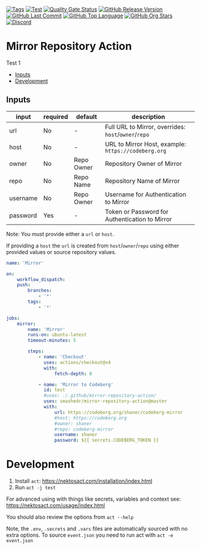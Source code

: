[![Tags](https://img.shields.io/github/actions/workflow/status/smashedr/mirror-repository-action/tags.yaml?logo=github&logoColor=white&label=tags)](https://github.com/smashedr/mirror-repository-action/actions/workflows/tags.yaml)
[![Test](https://img.shields.io/github/actions/workflow/status/smashedr/mirror-repository-action/test.yaml?logo=github&logoColor=white&label=test)](https://github.com/smashedr/mirror-repository-action/actions/workflows/test.yaml)
[![Quality Gate Status](https://sonarcloud.io/api/project_badges/measure?project=smashedr_mirror-repository-action&metric=alert_status)](https://sonarcloud.io/summary/new_code?id=smashedr_mirror-repository-action)
[![GitHub Release Version](https://img.shields.io/github/v/release/smashedr/mirror-repository-action?logo=github)](https://github.com/smashedr/mirror-repository-action/releases/latest)
[![GitHub Last Commit](https://img.shields.io/github/last-commit/smashedr/mirror-repository-action?logo=github&logoColor=white&label=updated)](https://github.com/smashedr/mirror-repository-action/graphs/commit-activity)
[![GitHub Top Language](https://img.shields.io/github/languages/top/smashedr/mirror-repository-action?logo=htmx&logoColor=white)](https://github.com/smashedr/mirror-repository-action)
[![GitHub Org Stars](https://img.shields.io/github/stars/cssnr?style=flat&logo=github&logoColor=white)](https://cssnr.github.io/)
[![Discord](https://img.shields.io/discord/899171661457293343?logo=discord&logoColor=white&label=discord&color=7289da)](https://discord.gg/wXy6m2X8wY)

# Mirror Repository Action

Test 1

-   [Inputs](#Inputs)
-   [Development](#Development)

## Inputs

| input    | required | default    | description                                          |
| -------- | -------- | ---------- | ---------------------------------------------------- |
| url      | No       | -          | Full URL to Mirror, overrides: `host`/`owner`/`repo` |
| host     | No       | -          | URL to Mirror Host, example: `https://codeberg.org`  |
| owner    | No       | Repo Owner | Repository Owner of Mirror                           |
| repo     | No       | Repo Name  | Repository Name of Mirror                            |
| username | No       | Repo Owner | Username for Authentication to Mirror                |
| password | Yes      | -          | Token or Password for Authentication to Mirror       |

Note: You must provide either a `url` or `host`.

If providing a `host` the `url` is created from `host`/`owner`/`repo` using either provided values or source repository values.

```yaml
name: 'Mirror'

on:
    workflow_dispatch:
    push:
        branches:
            - '*'
        tags:
            - '*'

jobs:
    mirror:
        name: 'Mirror'
        runs-on: ubuntu-latest
        timeout-minutes: 5

        steps:
            - name: 'Checkout'
              uses: actions/checkout@v4
              with:
                  fetch-depth: 0

            - name: 'Mirror to Codeberg'
              id: test
              #uses: ./.github/mirror-repository-action/
              uses: smashedr/mirror-repository-action@master
              with:
                  url: https://codeberg.org/shaner/codeberg-mirror
                  #host: https://codeberg.org
                  #owner: shaner
                  #repo: codeberg-mirror
                  username: shaner
                  password: ${{ secrets.CODEBERG_TOKEN }}
```

# Development

1. Install `act`: https://nektosact.com/installation/index.html
2. Run `act -j test`

For advanced using with things like secrets, variables and context see: https://nektosact.com/usage/index.html

You should also review the options from `act --help`

Note, the `.env`, `.secrets` and `.vars` files are automatically sourced with no extra options.
To source `event.json` you need to run act with `act -e event.json`
